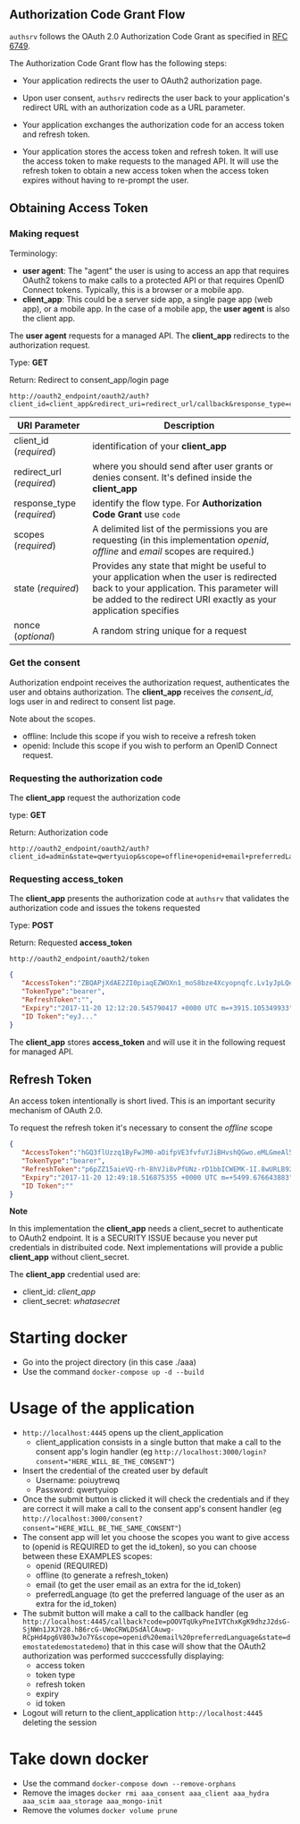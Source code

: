 ## Authorization Code Grant Flow

`authsrv` follows the OAuth 2.0 Authorization Code Grant as specified in [RFC 6749](https://tools.ietf.org/html/rfc6749#section-4.1).

The Authorization Code Grant flow has the following steps:

* Your application redirects the user to OAuth2 authorization page.

* Upon user consent, `authsrv` redirects the user back to your application's redirect URL with an authorization code as a URL parameter.

* Your application exchanges the authorization code for an access token and refresh token.

* Your application stores the access token and refresh token. It will use the access token to make requests to the managed API. It will use the refresh token to obtain a new access token when the access token expires without having to re-prompt the user.


## Obtaining Access Token

### Making request

Terminology:

* **user agent**: The "agent" the user is using to access an app that requires OAuth2 tokens to make calls to a protected API or that requires OpenID Connect tokens. Typically, this is a browser or a mobile app.
* **client_app**: This could be a server side app, a single page app (web app), or a mobile app. In the case of a mobile app, the **user agent** is also the client app.

The **user agent** requests for a managed API. The **client_app** redirects to the authorization request.

Type: **GET**

Return: Redirect to consent_app/login page

```http
http://oauth2_endpoint/oauth2/auth?client_id=client_app&redirect_uri=redirect_url/callback&response_type=code&scope=offline+openid+email+preferredLanguage&state=demostatedemostatedemo&nonce=demostatedemostatedemo
```

| **URI Parameter**  | Description  |
|---|---|
| client_id (*required*) | identification of your **client_app**  |
| redirect_url (*required*) | where you should send after user grants or denies consent. It's defined inside the **client\_app**  |
| response_type (*required*)  | identify the flow type. For **Authorization Code Grant** use `code`  |
| scopes (*required*) | A delimited list of the permissions you are requesting (in this implementation *openid*, *offline* and *email* scopes are required.) |
| state (*required*) | Provides any state that might be useful to your application when the user is redirected back to your application. This parameter will be added to the redirect URI exactly as your application specifies |
| nonce (*optional*) | A random string unique for a request |

### Get the consent

Authorization endpoint receives the authorization request, authenticates the user and obtains authorization.
The **client\_app** receives the *consent_id*, logs user in and redirect to consent list page.

Note about the scopes.

* offline: Include this scope if you wish to receive a refresh token
* openid: Include this scope if you wish to perform an OpenID Connect request.
        
### Requesting the authorization code

The **client\_app** request the authorization code

type: **GET**

Return: Authorization code

```http
http://oauth2_endpoint/oauth2/auth?client_id=admin&state=qwertyuiop&scope=offline+openid+email+preferredLanguage&response_type=code&consent=consent_id
```

### Requesting access_token

The **client\_app** presents the authorization code at `authsrv` that validates the authorization code and issues the tokens requested

Type: **POST**

Return: Requested **access\_token**

```http
http://oauth2_endpoint/oauth2/token
```

```json
{  
   "AccessToken":"ZBQAPjXdAE2ZI0piaqEZWOXn1_moS8bze4Xcyopnqfc.Lv1yJpLQeXBxYDHuDAYCYAD0h2Ognax83Vbr-ta7a4U",
   "TokenType":"bearer",
   "RefreshToken":"",
   "Expiry":"2017-11-20 12:12:20.545790417 +0000 UTC m=+3915.105349933",
   "ID Token":"eyJ..."
}
```

The **client\_app** stores **access\_token** and will use it in the following request for managed API.

## Refresh Token

An access token intentionally is short lived. This is an important security mechanism of OAuth 2.0.

To request the refresh token it's necessary to consent the *offline* scope

```json
{  
   "AccessToken":"hGQ3flUzzq1ByFwJM0-aOifpVE3fvfuYJiBHvshQGwo.eMLGmeAl5KWw4UG1yIUYsgo8_Ud0wuJfvblyQAQcBB4",
   "TokenType":"bearer",
   "RefreshToken":"p6pZZ15aieVQ-rh-8hVJi8vPfUNz-rD1bbICWEMK-1I.8wURLB92eoQivieNSHUJdZe7KTiGoWudswTg4-wkbyc",
   "Expiry":"2017-11-20 12:49:18.516875355 +0000 UTC m=+5499.676643883",
   "ID Token":""
}
```

**Note**

In this implementation the **client\_app** needs a client_secret to authenticate to OAuth2 endpoint. 
It is a SECURITY ISSUE because you never put credentials in distribuited code. Next implementations will provide a public **client\_app** without client_secret.

The **client\_app** credential used are:
* client_id: *client\_app*
* client_secret: *whatasecret*

# Starting docker

- Go into the project directory (in this case ./aaa)
- Use the command `docker-compose up -d --build`

# Usage of the application

- `http://localhost:4445` opens up the client_application 
    - client_application consists in a single button that make a call to the consent app's login handler (eg `http://localhost:3000/login?consent="HERE_WILL_BE_THE_CONSENT"`)
- Insert the credential of the created user by default 
    - Username: poiuytrewq
    - Password: qwertyuiop
- Once the submit button is clicked it will check the credentials and if they are correct it will make a call to the consent app's consent handler (eg `http://localhost:3000/consent?consent="HERE_WILL_BE_THE_SAME_CONSENT"`)
- The consent app will let you choose the scopes you want to give access to (openid is REQUIRED to get the id_token), so you can choose between these EXAMPLES scopes:
    - openid (REQUIRED)
    - offline (to generate a refresh_token)
    - email (to get the user email as an extra for the id_token)
    - preferredLanguage (to get the preferred language of the user as an extra for the id_token)
- The submit button will make a call to the callback handler (eg `http://localhost:4445/callback?code=pOOVTqUkyPneIVTChxKgK9dhzJ2dsG-SjNWn1JXJY28.hB6rcG-UWoCRWLDSdAlCAuwg-RCpHd4pg6V803wJo7Y&scope=openid%20email%20preferredLanguage&state=demostatedemostatedemo`) that in this case will show that the OAuth2 authorization was performed succcessfully displaying:
    - access token
    - token type
    - refresh token
    - expiry
    - id token
- Logout will return to the client_application `http://localhost:4445` deleting the session

# Take down docker

- Use the command `docker-compose down --remove-orphans`
- Remove the images `docker rmi aaa_consent aaa_client aaa_hydra aaa_scim aaa_storage aaa_mongo-init`
- Remove the volumes `docker volume prune`


